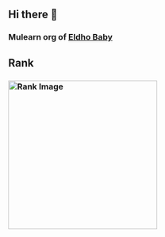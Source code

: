 ## Hi there 👋
### Mulearn org of [Eldho Baby](https://github.com/e3ob)

## Rank
### <img src="https://cdn.discordapp.com/attachments/789476711867088967/1323955970761818216/rank.png?ex=67766595&is=67751415&hm=8146ede296c63fadce30f3061a753c2589aa19bda5063fccf21e131f4bc58ad4&" alt="Rank Image" style="width: 300px; height: auto;">

<!--

**Here are some ideas to get you started:**

🙋‍♀️ A short introduction - what is your organization all about?
🌈 Contribution guidelines - how can the community get involved?
👩‍💻 Useful resources - where can the community find your docs? Is there anything else the community should know?
🍿 Fun facts - what does your team eat for breakfast?
🧙 Remember, you can do mighty things with the power of [Markdown](https://docs.github.com/github/writing-on-github/getting-started-with-writing-and-formatting-on-github/basic-writing-and-formatting-syntax)
-->
